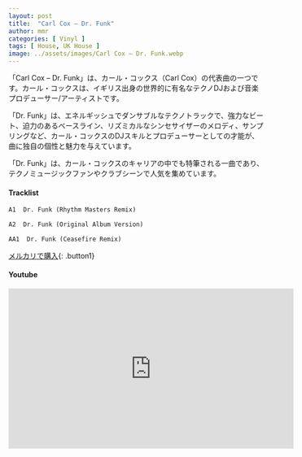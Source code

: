 ```yaml
---
layout: post
title:  "Carl Cox – Dr. Funk"
author: mmr
categories: [ Vinyl ]
tags: [ House, UK House ]
image: ../assets/images/Carl Cox – Dr. Funk.webp
---
```


「Carl Cox – Dr. Funk」は、カール・コックス（Carl Cox）の代表曲の一つです。カール・コックスは、イギリス出身の世界的に有名なテクノDJおよび音楽プロデューサー/アーティストです。

「Dr. Funk」は、エネルギッシュでダンサブルなテクノトラックで、強力なビート、迫力のあるベースライン、リズミカルなシンセサイザーのメロディ、サンプリングなど、カール・コックスのDJスキルとプロデューサーとしての才能が、曲に独自の個性と魅力を与えています。

「Dr. Funk」は、カール・コックスのキャリアの中でも特筆される一曲であり、テクノミュージックファンやクラブシーンで人気を集めています。

#### Tracklist
```md
A1  Dr. Funk (Rhythm Masters Remix)

A2  Dr. Funk (Original Album Version)

AA1  Dr. Funk (Ceasefire Remix)
```

[メルカリで購入](https://jp.mercari.com/item/m98495618584?afid=6142608987){: .button1}

#### Youtube
<iframe width="560" height="315" src="https://www.youtube.com/embed/4PMhPSwTbyU?si=VlImGB5c5O-Zpy6G" title="YouTube video player" frameborder="0" allow="accelerometer; autoplay; clipboard-write; encrypted-media; gyroscope; picture-in-picture; web-share" referrerpolicy="strict-origin-when-cross-origin" allowfullscreen></iframe>
